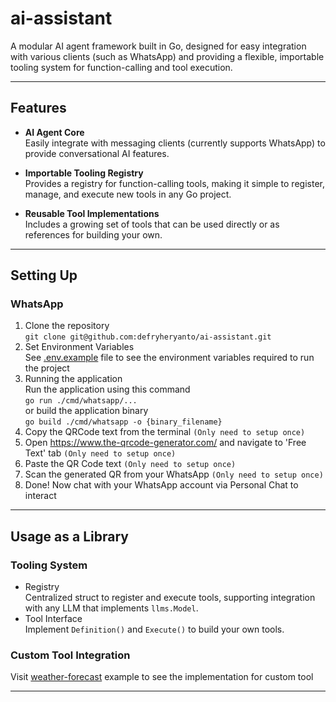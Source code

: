 # ai-assistant

A modular AI agent framework built in Go, designed for easy integration with various clients (such as WhatsApp) and providing a flexible, importable tooling system for function-calling and tool execution.

---

## Features

- **AI Agent Core**  
  Easily integrate with messaging clients (currently supports WhatsApp) to provide conversational AI features.

- **Importable Tooling Registry**  
  Provides a registry for function-calling tools, making it simple to register, manage, and execute new tools in any Go project.

- **Reusable Tool Implementations**  
  Includes a growing set of tools that can be used directly or as references for building your own.

---

## Setting Up
### WhatsApp
1. Clone the repository<br> `git clone git@github.com:defryheryanto/ai-assistant.git`
2. Set Environment Variables<br>
See [.env.example](https://github.com/defryheryanto/ai-assistant/blob/main/.env.example) file to see the environment variables required to run the project
3. Running the application<br>
Run the application using this command<br>
`go run ./cmd/whatsapp/...`<br>
or build the application binary<br>
`go build ./cmd/whatsapp -o {binary_filename}`
4. Copy the QRCode text from the terminal `(Only need to setup once)`
5. Open https://www.the-qrcode-generator.com/ and navigate to 'Free Text' tab `(Only need to setup once)`
6. Paste the QR Code text `(Only need to setup once)`
7. Scan the generated QR from your WhatsApp `(Only need to setup once)`
8. Done! Now chat with your WhatsApp account via Personal Chat to interact

---

## Usage as a Library
### Tooling System
- Registry<br>
Centralized struct to register and execute tools, supporting integration with any LLM that implements `llms.Model`.
- Tool Interface<br>
Implement `Definition()` and `Execute()` to build your own tools.

### Custom Tool Integration
Visit [weather-forecast](https://github.com/defryheryanto/ai-assistant/tree/main/example/weather-forecast) example to see the implementation for custom tool

---

